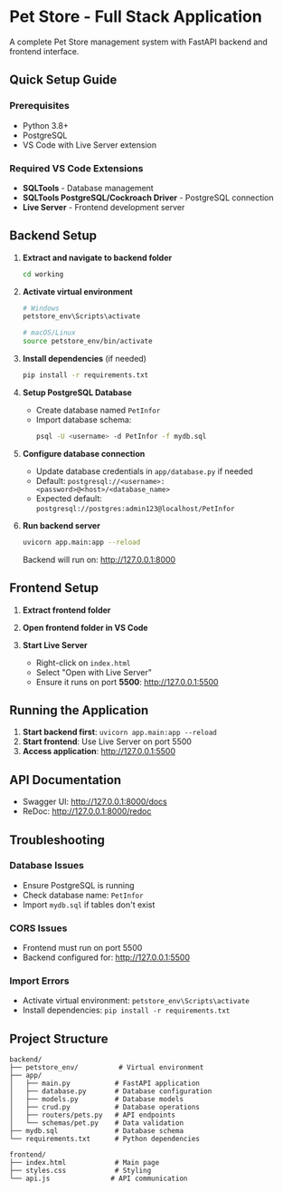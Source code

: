 # Pet Store - Full Stack Application

A complete Pet Store management system with FastAPI backend and frontend interface.

## Quick Setup Guide

### Prerequisites
- Python 3.8+
- PostgreSQL
- VS Code with Live Server extension

### Required VS Code Extensions
- **SQLTools** - Database management
- **SQLTools PostgreSQL/Cockroach Driver** - PostgreSQL connection
- **Live Server** - Frontend development server

## Backend Setup

1. **Extract and navigate to backend folder**
   ```bash
   cd working
   ```

2. **Activate virtual environment**
   ```bash
   # Windows
   petstore_env\Scripts\activate
   
   # macOS/Linux  
   source petstore_env/bin/activate
   ```

3. **Install dependencies** (if needed)
   ```bash
   pip install -r requirements.txt
   ```

4. **Setup PostgreSQL Database**
   - Create database named `PetInfor`
   - Import database schema:
     ```bash
     psql -U <username> -d PetInfor -f mydb.sql
     ```

5. **Configure database connection**
   - Update database credentials in `app/database.py` if needed
   - Default: `postgresql://<username>:<password>@<host>/<database_name>`
   - Expected default: `postgresql://postgres:admin123@localhost/PetInfor`
   
6. **Run backend server**
   ```bash
   uvicorn app.main:app --reload
   ```
   
   Backend will run on: http://127.0.0.1:8000

## Frontend Setup

1. **Extract frontend folder**

2. **Open frontend folder in VS Code**

3. **Start Live Server**
   - Right-click on `index.html`
   - Select "Open with Live Server"
   - Ensure it runs on port **5500**: http://127.0.0.1:5500

## Running the Application

1. **Start backend first**: `uvicorn app.main:app --reload`
2. **Start frontend**: Use Live Server on port 5500
3. **Access application**: http://127.0.0.1:5500

## API Documentation
- Swagger UI: http://127.0.0.1:8000/docs
- ReDoc: http://127.0.0.1:8000/redoc

## Troubleshooting

### Database Issues
- Ensure PostgreSQL is running
- Check database name: `PetInfor`
- Import `mydb.sql` if tables don't exist

### CORS Issues
- Frontend must run on port 5500
- Backend configured for: http://127.0.0.1:5500

### Import Errors
- Activate virtual environment: `petstore_env\Scripts\activate`
- Install dependencies: `pip install -r requirements.txt`

## Project Structure
```
backend/
├── petstore_env/          # Virtual environment
├── app/
│   ├── main.py           # FastAPI application
│   ├── database.py       # Database configuration
│   ├── models.py         # Database models
│   ├── crud.py           # Database operations
│   ├── routers/pets.py   # API endpoints
│   └── schemas/pet.py    # Data validation
├── mydb.sql              # Database schema
└── requirements.txt      # Python dependencies

frontend/
├── index.html            # Main page
├── styles.css            # Styling
└── api.js               # API communication
```
